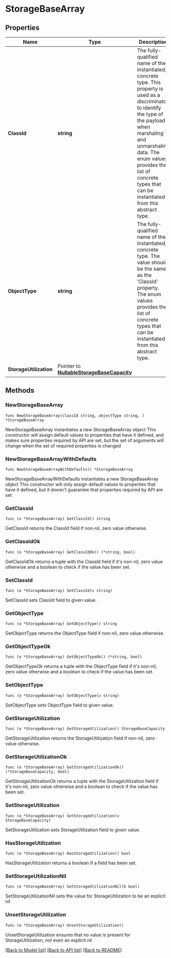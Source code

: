 # StorageBaseArray

## Properties

Name | Type | Description | Notes
------------ | ------------- | ------------- | -------------
**ClassId** | **string** | The fully-qualified name of the instantiated, concrete type. This property is used as a discriminator to identify the type of the payload when marshaling and unmarshaling data. The enum values provides the list of concrete types that can be instantiated from this abstract type. | 
**ObjectType** | **string** | The fully-qualified name of the instantiated, concrete type. The value should be the same as the &#39;ClassId&#39; property. The enum values provides the list of concrete types that can be instantiated from this abstract type. | 
**StorageUtilization** | Pointer to [**NullableStorageBaseCapacity**](storage.BaseCapacity.md) |  | [optional] 

## Methods

### NewStorageBaseArray

`func NewStorageBaseArray(classId string, objectType string, ) *StorageBaseArray`

NewStorageBaseArray instantiates a new StorageBaseArray object
This constructor will assign default values to properties that have it defined,
and makes sure properties required by API are set, but the set of arguments
will change when the set of required properties is changed

### NewStorageBaseArrayWithDefaults

`func NewStorageBaseArrayWithDefaults() *StorageBaseArray`

NewStorageBaseArrayWithDefaults instantiates a new StorageBaseArray object
This constructor will only assign default values to properties that have it defined,
but it doesn't guarantee that properties required by API are set

### GetClassId

`func (o *StorageBaseArray) GetClassId() string`

GetClassId returns the ClassId field if non-nil, zero value otherwise.

### GetClassIdOk

`func (o *StorageBaseArray) GetClassIdOk() (*string, bool)`

GetClassIdOk returns a tuple with the ClassId field if it's non-nil, zero value otherwise
and a boolean to check if the value has been set.

### SetClassId

`func (o *StorageBaseArray) SetClassId(v string)`

SetClassId sets ClassId field to given value.


### GetObjectType

`func (o *StorageBaseArray) GetObjectType() string`

GetObjectType returns the ObjectType field if non-nil, zero value otherwise.

### GetObjectTypeOk

`func (o *StorageBaseArray) GetObjectTypeOk() (*string, bool)`

GetObjectTypeOk returns a tuple with the ObjectType field if it's non-nil, zero value otherwise
and a boolean to check if the value has been set.

### SetObjectType

`func (o *StorageBaseArray) SetObjectType(v string)`

SetObjectType sets ObjectType field to given value.


### GetStorageUtilization

`func (o *StorageBaseArray) GetStorageUtilization() StorageBaseCapacity`

GetStorageUtilization returns the StorageUtilization field if non-nil, zero value otherwise.

### GetStorageUtilizationOk

`func (o *StorageBaseArray) GetStorageUtilizationOk() (*StorageBaseCapacity, bool)`

GetStorageUtilizationOk returns a tuple with the StorageUtilization field if it's non-nil, zero value otherwise
and a boolean to check if the value has been set.

### SetStorageUtilization

`func (o *StorageBaseArray) SetStorageUtilization(v StorageBaseCapacity)`

SetStorageUtilization sets StorageUtilization field to given value.

### HasStorageUtilization

`func (o *StorageBaseArray) HasStorageUtilization() bool`

HasStorageUtilization returns a boolean if a field has been set.

### SetStorageUtilizationNil

`func (o *StorageBaseArray) SetStorageUtilizationNil(b bool)`

 SetStorageUtilizationNil sets the value for StorageUtilization to be an explicit nil

### UnsetStorageUtilization
`func (o *StorageBaseArray) UnsetStorageUtilization()`

UnsetStorageUtilization ensures that no value is present for StorageUtilization, not even an explicit nil

[[Back to Model list]](../README.md#documentation-for-models) [[Back to API list]](../README.md#documentation-for-api-endpoints) [[Back to README]](../README.md)


